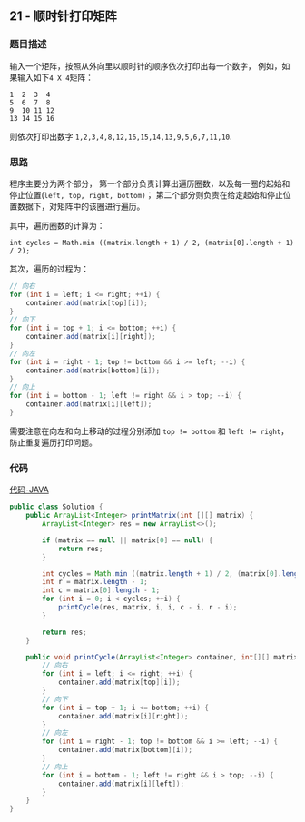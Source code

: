 ## 21 - 顺时针打印矩阵

### 题目描述

输入一个矩阵，按照从外向里以顺时针的顺序依次打印出每一个数字，
例如，如果输入如下`4 X 4`矩阵： 
```
1  2  3  4 
5  6  7  8 
9  10 11 12 
13 14 15 16 
```
则依次打印出数字 `1,2,3,4,8,12,16,15,14,13,9,5,6,7,11,10`.

### 思路

程序主要分为两个部分，
第一个部分负责计算出遍历圈数，以及每一圈的起始和停止位置(`left, top, right, bottom)`；
第二个部分则负责在给定起始和停止位置数据下，对矩阵中的该圈进行遍历。

其中，遍历圈数的计算为：

`int cycles = Math.min ((matrix.length + 1) / 2, (matrix[0].length + 1) / 2);`

其次，遍历的过程为：

```java
// 向右
for (int i = left; i <= right; ++i) {
    container.add(matrix[top][i]);
}
// 向下
for (int i = top + 1; i <= bottom; ++i) {
    container.add(matrix[i][right]);
}
// 向左
for (int i = right - 1; top != bottom && i >= left; --i) {
    container.add(matrix[bottom][i]);
}
// 向上
for (int i = bottom - 1; left != right && i > top; --i) {
    container.add(matrix[i][left]);
}
```

需要注意在向左和向上移动的过程分别添加 `top != bottom` 和 `left != right`，防止重复遍历打印问题。

### 代码
[代码-JAVA](Solution.java)

```java
public class Solution {
    public ArrayList<Integer> printMatrix(int [][] matrix) {
        ArrayList<Integer> res = new ArrayList<>();

        if (matrix == null || matrix[0] == null) {
            return res;
        }

        int cycles = Math.min ((matrix.length + 1) / 2, (matrix[0].length + 1) / 2);
        int r = matrix.length - 1;
        int c = matrix[0].length - 1;
        for (int i = 0; i < cycles; ++i) {
            printCycle(res, matrix, i, i, c - i, r - i);
        }

        return res;
    }

    public void printCycle(ArrayList<Integer> container, int[][] matrix, int left, int top, int right, int bottom) {
        // 向右
        for (int i = left; i <= right; ++i) {
            container.add(matrix[top][i]);
        }
        // 向下
        for (int i = top + 1; i <= bottom; ++i) {
            container.add(matrix[i][right]);
        }
        // 向左
        for (int i = right - 1; top != bottom && i >= left; --i) {
            container.add(matrix[bottom][i]);
        }
        // 向上
        for (int i = bottom - 1; left != right && i > top; --i) {
            container.add(matrix[i][left]);
        }
    }
}
```